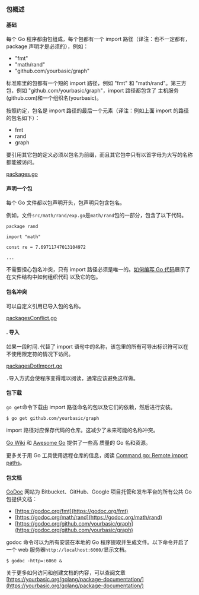 ### 包概述

#### 基础

每个 Go 程序都由包组成，每个包都有一个 import 路径（译注：也不一定都有，package 声明才是必须的），例如：

*   "fmt"
*   "math/rand"
*   "github.com/yourbasic/graph"

标准库里的包都有一个短的 import 路径，例如 "fmt" 和 "math/rand"。第三方包，例如 "github.com/yourbasic/graph"，import 路径都包含了
主机服务(github.com)和一个组织名(yourbasic)。

按照约定，包名是 import 路径的最后一个元素（译注：例如上面 import 的路径的包名如下）：

*   fmt
*   rand
*   graph

要引用其它包的定义必须以包名为前缀，而且其它包中只有以首字母为大写的名称都能被访问。

[packages.go](../src/packages.go)

#### 声明一个包

每个 Go 文件都以包声明开头，包声明只包含包名。

例如，文件`src/math/rand/exp.go`是`math/rand`包的一部分，包含了以下代码。

```
package rand

import "math"

const re = 7.69711747013104972

...
```

不需要担心包名冲突，只有 import 路径必须是唯一的。[如何编写 Go 代码](https://golang.org/doc/code.html)展示了在文件结构中如何组织代码
以及它的包。

#### 包名冲突

可以自定义引用已导入包的名称。

[packagesConflict.go](../src/packagesConflict.go)

#### . 导入

如果一段时间`.`代替了 import 语句中的名称，该包里的所有可导出标识符可以在不使用限定符的情况下访问。

[packagesDotImport.go](../src/packagesDotImport.go)

`.`导入方式会使程序变得难以阅读，通常应该避免这样做。

#### 包下载

`go get`命令下载由 import 路径命名的包以及它们的依赖，然后进行安装。

```
$ go get github.com/yourbasic/graph
```

import 路径对应保存代码的仓库。这减少了未来可能的名称冲突。

[Go Wiki](https://github.com/golang/go/wiki/Projects) 和 [Awesome Go](https://github.com/avelino/awesome-go) 提供了一些高
质量的 Go 名和资源。

更多关于用 Go 工具使用远程仓库的信息，阅读 [Command go: Remote import paths](https://golang.org/cmd/go/#hdr-Remote_import_paths)。

#### 包文档

[GoDoc](https://godoc.org/) 网站为 Bitbucket、GitHub、Google 项目托管和发布平台的所有公共 Go 包提供文档：

*   [https://godoc.org/fmt](https://godoc.org/fmt)
*   [https://godoc.org/math/rand](https://godoc.org/math/rand)
*   [https://godoc.org/github.com/yourbasic/graph](https://godoc.org/github.com/yourbasic/graph)

godoc 命令可以为所有安装在本地的 Go 程序提取并生成文件。以下命令开启了一个 web 服务器`http://localhost:6060/`显示文档。

```
$ godoc -http=:6060 &
```

关于更多如何访问和创建文档的内容，可以查阅文章 [https://yourbasic.org/golang/package-documentation/](https://yourbasic.org/golang/package-documentation/)
